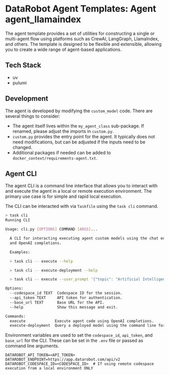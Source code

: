 # DataRobot Agent Templates: Agent agent_llamaindex

The agent template provides a set of utilities for constructing a single or multi-agent flow using platforms such
as CrewAI, LangGraph, LlamaIndex, and others. The template is designed to be flexible and extensible, allowing you
to create a wide range of agent-based applications.

## Tech Stack

- uv
- pulumi


## Development
The agent is developed by modifying the `custom_model` code. There are several things to consider:
- The agent itself lives within the `my_agent_class` sub-package. If renamed, please adjust the imports in `custom.py`.
- `custom.py` provides the entry point for the agent. It typically does not need modifications, but can be adjusted if the inputs need to be changed.
- Additional packages if needed can be added to `docker_context/requirements-agent.txt`.


## Agent CLI
The agent CLI is a command line interface that allows you to interact with and execute the agent in a local or remote
execution environment. The primary use case is for simple and rapid local execution.

The CLI can be interacted with via `Taskfile` using the `task cli` command.

```bash
> task cli
Running CLI

Usage: cli.py [OPTIONS] COMMAND [ARGS]...

  A CLI for interacting executing agent custom models using the chat endpoint
  and OpenAI completions.

  Examples:

  > task cli -- execute --help

  > task cli -- execute-deployment --help

  > task cli -- execute --user_prompt '{"topic": "Artificial Intelligence"}'

Options:
  --codespace_id TEXT  Codespace ID for the session.
  --api_token TEXT     API token for authentication.
  --base_url TEXT      Base URL for the API.
  --help               Show this message and exit.

Commands:
  execute             Execute agent code using OpenAI completions.
  execute-deployment  Query a deployed model using the command line for...
```

Environment variables are used to set the `codespace_id`, `api_token`, and `base_url` for the CLI. These can be set in the
`.env` file or passed as command line arguments.
```
DATAROBOT_API_TOKEN=<API_TOKEN>
DATAROBOT_ENDPOINT=https://app.datarobot.com/api/v2
DATAROBOT_CODESPACE_ID=<CODESPACE_ID>  # If using remote codespace execution from a local environment ONLY
```